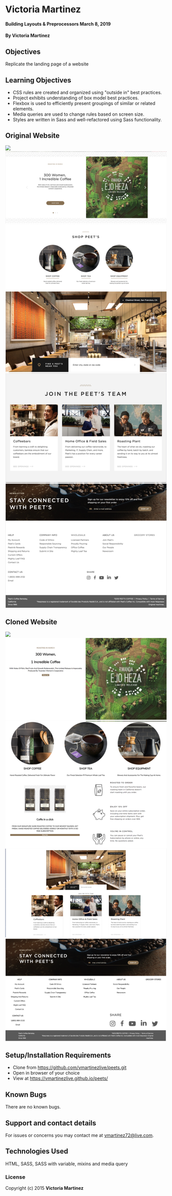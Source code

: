 # Victoria Martinez

#### Building Layouts & Preprocessors March 8, 2019

#### By Victoria Martinez

## Objectives
Replicate the landing page of a website
## Learning Objectives
* CSS rules are created and organized using "outside in" best practices.
* Project exhibits understanding of box model best practices.
* Flexbox is used to efficiently present groupings of similar or related elements.
* Media queries are used to change rules based on screen size.
* Styles are written in Sass and well-refactored using Sass functionality.
## Original Website
![](img/peets-photos/landingpage-1.png)
![](img/peets-photos/landing-page2.png)
![](img/peets-photos/landing-page3.png)
![](img/peets-photos/landing-page4.png)
![](img/peets-photos/landing-page5.png)
![](img/peets-photos/landing-page6.png)
## Cloned Website
![](img/peets-photos/clone-1.png)
![](img/peets-photos/clone-2.png)
![](img/peets-photos/clone-3.png)
![](img/peets-photos/clone-4.png)
![](img/peets-photos/clone-5.png)

## Setup/Installation Requirements

* Clone from  https://github.com/vmartinezlive/peets.git
* Open in browser of your choice
* View at https://vmartinezlive.github.io/peets/

## Known Bugs

There are no known bugs.

## Support and contact details

For issues or concerns you may contact me at vmartinez72@live.com.

## Technologies Used

HTML, SASS, SASS with variable, mixins and media query

### License

Copyright (c) 2015 **Victoria Martinez**
